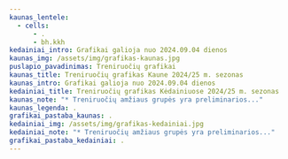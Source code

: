 ```yaml
---
kaunas_lentele:
  - cells:
      - .
      - bh.kkh
kedainiai_intro: Grafikai galioja nuo 2024.09.04 dienos
kaunas_img: /assets/img/grafikas-kaunas.jpg
puslapio_pavadinimas: Treniruočių grafikai
kaunas_title: Treniruočių grafikas Kaune 2024/25 m. sezonas
kaunas_intro: Grafikai galioja nuo 2024.09.04 dienos
kedainiai_title: Treniruočių grafikas Kėdainiuose 2024/25 m. sezonas
kaunas_note: "* Treniruočių amžiaus grupės yra preliminarios..."
kaunas_legenda: .
grafikai_pastaba_kaunas: .
kedainiai_img: /assets/img/grafikas-kedainiai.jpg
kedainiai_note: "* Treniruočių amžiaus grupės yra preliminarios..."
grafikai_pastaba_kedainiai: .
---
```

